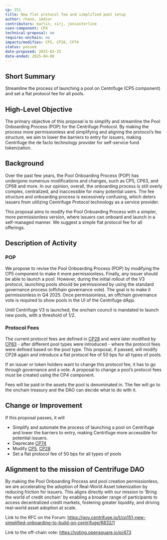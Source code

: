 ```yaml
---
cp: 151
title: New flat protocol fee and simplified pool setup
author: rhano, imdior
contributors: martin, sirj, joncasterline
uses-component: CP4
technical-proposal: no
requires-onchain: no
impacts/modifies: CP5, CP28, CP74
status: passed
date-proposed: 2025-03-25
date-ended: 2025-04-08
---
```


## Short Summary

Streamline the process of launching a pool on Centrifuge (CP5 component) and set a flat protocol fee for all pools.

## High-Level Objective

The primary objective of this proposal is to simplify and streamline the Pool Onboarding Process (POP) for the Centrifuge Protocol. By making the process more permissionless and simplifying and aligning the protocol’s fee structure, we aim to lower the barriers to entry for issuers, making Centrifuge the de facto technology provider for self-service fund tokenization.

## Background

Over the past few years, the Pool Onboarding Process (POP) has undergone numerous modifications and changes, such as CP5, CP63, and CP68 and more. In our opinion, overall, the onboarding process is still overly complex, centralized, and inaccessible for many potential users. The fee structure and onboarding process is excessively confusing, which deters issuers from utilizing Centrifuge Protocol technology as a service provider.

This proposal aims to modify the Pool Onboarding Process with a simpler, more permissionless version, where issuers can onboard and launch in a self-managed manner. We suggest a simple flat protocol fee for all offerings.

## Description of Activity

### POP

We propose to revise the Pool Onboarding Process (POP) by modifying the CP5 component to make it more permissionless. Finally, any issuer should be able to launch a pool. However, during the initial rollout of the V3 protocol, launching pools should be permissioned by using the standard governance process (offchain governance vote). The goal is to make it permissionless in Q4 2025. Once permissionless, an offchain governance vote is required to show pools in the UI of the Centrifuge dApp.

Until Centrifuge V3 is launched, the onchain council is mandated to launch new pools, with a threshold of 1/2.

### Protocol Fees

The current protocol fees are defined in [CP28](https://github.com/centrifuge/cps/blob/main/cps/CP28.md) and were later modified by [CP83](https://github.com/centrifuge/cps/blob/main/cps/CP83.md) - after different pool types were introduced - where the protocol fees were defined based on the pool type. This proposal, if passed, will modify CP28 again and introduce a flat protocol fee of 50 bps for all types of pools.

If an issuer or token holders want to change this protocol fee, it has to go through governance and a vote. A proposal to change a pool’s protocol fees must be created using the CP4 component.

Fees will be paid in the assets the pool is denominated in. The fee will go to the onchain treasury and the DAO can decide what to do with it.

## Change or Improvement

If this proposal passes, it will 
* Simplify and automate the process of launching a pool on Centrifuge and lower the barriers to entry, making Centrifuge more accessible for potential issuers.
* Deprecate [CP74](https://github.com/centrifuge/cps/blob/main/cps/CP74.md)
* Modify [CP5](https://github.com/centrifuge/cps/blob/main/cps/CP5/CP5.md), [CP28](https://github.com/centrifuge/cps/blob/main/cps/CP28.md)
* Set a flat protocol fee of 50 bps for all types of pools

## Alignment to the mission of Centrifuge DAO

By making the Pool Onboarding Process and pool creation permissionless, we are accelerating the adoption of Real-World Asset tokenization by reducing friction for issuers. This aligns directly with our mission to 'Bring the world of credit onchain' by enabling a broader range of participants to access decentralized credit markets, fostering greater liquidity, and driving real-world asset adoption at scale.

Link to the RFC on the Forum: https://gov.centrifuge.io/t/cp151-new-simplified-onboarding-to-build-on-centrifuge/6832/1

Link to the off-chain vote: https://voting.opensquare.io/p/473
